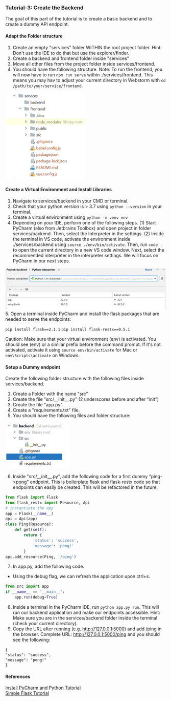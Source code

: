 
### Tutorial-3: Create the Backend
The goal of this part of the tutorial is to create a basic backend and to create a dummy API endpoint.

#### Adapt the Folder structure
1. Create an empty "services" folder WITHIN the root project folder. Hint: Don't use the IDE to do that but use the explorer/finder.
2. Create a backend and frontend folder inside "services"
3. Move all other files from the project folder inside services/frontend.
4. You should have the following structure. Note: To run the frontend, you will now have to run ``npm run serve`` within ./services/frontend. This means you may hav to adjust your current directory in Webstorm with ``cd /path/to/your/service/frontend``.


<img src="3_folder_structure.PNG" alt="drawing" width="250"/>

#### Create a Virtual Environment and Install Libraries
1. Navigate to services/backend in your CMD or terminal.
2. Check that your python version is > 3.7 using ``python --version`` in your terminal.
3. Create a virtual environment using ``python -m venv env``
4. Depending on your IDE, perform one of the following steps.
    (1) Start PyCharm (also from Jetbrains Toolbox) and open project in folder services/backend. Then, select the Interpreter in the settings. (2) Inside the terminal in VS code, activate the environment inside ./services/backend using ``source ./env/bin/activate``. Then, run ``code .`` to open the current directory in a new VS code window. Next, select the recommended interpreter in the interpreter settings. We will focus on PyCharm in our next steps.
<img src="3_interpreter.PNG" alt="drawing" width="600"/>    
5. Open a terminal inside PyCharm and install the flask packages that are needed to serve the endpoints:
 
 ``pip install flask==2.1.1``
 ``pip install flask-restx==0.5.1``

Caution: Make sure that your virtual environment (env) is activated. You should see (env) or a similar prefix before the command prompt. If it's not activated, activate it using ``source env/bin/activate`` for Mac or ``env\Scripts\activate`` on Windows.

#### Setup a Dummy endpoint
Create the following folder structure with the following files inside services/backend.
1. Create a Folder with the name "src"
2. Create the file "src/\_\_init\_\_.py" (2 underscores before and after “init”)
3. Create the file "app.py".
4. Create a "requirements.txt" file.
5. You should have the following files and folder structure:

<img src="3_backend_structure.PNG" alt="drawing" width="200"/>

6. Inside "src/\_\_init\_\_.py", add the following code for a first dummy "ping->pong" endpoint. This is boilerplate flask and flask-restx code so that endpoints can easily be created. This will be refactored in the future.
```python
from flask import Flask
from flask_restx import Resource, Api
# instantiate the app
app = Flask(__name__)
api = Api(app)
class Ping(Resource):
    def get(self):
        return {
            'status': 'success',
            'message': 'pong!'
        }
api.add_resource(Ping, '/ping')
```
7. In app.py, add the following code.
- Using the debug flag, we can refresh the application upon ctrl+s.
```python
from src import app
if __name__ == '__main__':
    app.run(debug=True)
```
8. Inside a terminal in the PyCharm IDE, run ```python app.py run```. This will run our backend application and make our endpoints accessible. Hint: Make sure you are in the services/backend folder inside the terminal (check your current directory).
9. Copy the URL after running (e.g. http://127.0.0.1:5000) and add /ping in the browser. Complete URL: http://127.0.0.1:5000/ping and you should see the following:
```
{
"status": "success",
"message": "pong!"
}
```
#### References
[Install PyCharm and Python Tutorial](https://www.youtube.com/watch?v=LzYNWme1W6Q)\
[Simple Flask Tutorial](https://www.youtube.com/watch?v=mqhxxeeTbu0)
